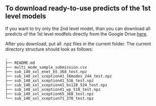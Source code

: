 ## To download ready-to-use predicts of the 1st level models
If you want to try only the 2nd level model, than you can download all predicts of the 1st level modfels directly from the Google Drive [here](https://drive.google.com/drive/folders/1hM0aPGugVeAY8qUAUIWVBVcqb3KGk2rQ).

After you download, put all .npz files in the current folder.
The current directory structure should look as follows:
```
.
├── README.md
├── multi_mode_sample_submission.csv
├── sub_140_xxl_enet_b5_368_test.npz
├── sub_140_xxl_xception41_16modes_244_test.npz
├── sub_140_xxl_xception41_516_test.npz
├── sub_140_xxl_xception41_bs128_524_test.npz
├── sub_140_xxl_xception41_wp_518_test.npz
├── sub_140_xxl_xception65_368_test.npz
└── sub_140_xxl_xception71_370_test.npz
```
